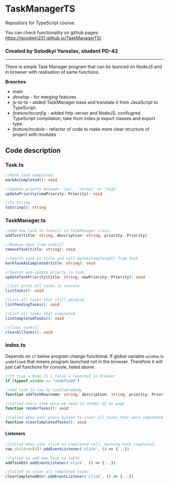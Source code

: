 # TaskManagerTS
Repository for TypeScript course.

You can check functionality on github pages: https://goodwin251.github.io/TaskManagerTS/
### Created by Solodkyi Yaroslav, student PD-42
___
There is simple Task Manager program that can be launced on NodeJS and in browser with realisation of same functions.

**Branches**:
- *main*
- *develop* - for merging features
- *js-to-ts* - added TaskManager base and translate it from JavaScript to TypeScript.
- *feature/tsconfig* - added http-server and NodeJS, confiugred TypeScript compilation, take from index.js export classes and export type.
- *feature/module* - refactor of code to make more clear structure of project with modules

## Code description

### Task.ts


```typescript
//Mark task completed.
markAsCompleted(): void
```
```typescript
//Update priorty between 'low', 'normal' or 'high'
updatePriority(newPriority: Priority): void
```
```typescript
//To String
toString(): string
```

### TaskManager.ts

```typescript
//Add new task to tasks[] in TaskManager class.
addTask(title: string, description: string, priority: Priority)
```
```typescript
//Remove task from tasks[]
removeTask(title: string): void
```
```typescript
//Search task by title and call markAsCompleted() from Task
markTaskAsCompleted(title: string): void
```
```typescript
//Search and update priorty in task
updateTaskPriority(title: string, newPriority: Priority): void
```
```typescript
//Just print all tasks in console
listTasks(): void
```
```typescript
//List all tasks that still pending
listPendingTasks(): void 
```
```typescript
//List all tasks that completed
listCompletedTasks(): void
```
```typescript
//Clear tasks[]
clearAllTasks(): void
```
### index.ts
Depends on `if` below program change functional. If global variable `window` is `undefined` that means program launched not in the browser. Therefore it will just call functions for console, listed above.
```typescript
//If true = Node.Js | false = launched in browser
if (typeof window == "undefined") 
```
```typescript
//Add task in row to taskTableBody
function addTaskRow(name: string, description: string, priority: Priority, createdAt: string, completed: string)
```
```typescript
//Called every time once we need to render UI on page
function renderTasks(): void
```

```typescript
//Called when user press button to clear all tasks that were completed.
function clearCompletedTasks(): void
```
#### Listeners
```typescript
//Called when user click on Completed cell, marking task completed. 
row.children[4]?.addEventListener('click', () => {...})

//Called to add new Task to table
addTaskBtn.addEventListener('click', () => {...})

//Called to clear all completed tasks
clearCompletedBtn?.addEventListener('click', () => {...})
```